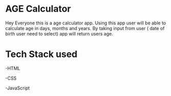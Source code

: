 # AGE Calculator

Hey Everyone this is a age calculator app. Using this app user will be able to calculate age in days, months and years.
By taking input from user ( date of birth user need to select) app will return users age.

# Tech Stack used
-HTML

-CSS

-JavaScript
